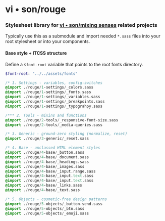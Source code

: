 # vi • son/rouge
### Stylesheet library for [vi • son/mixing senses](https://mixing-senses.art) related projects

Typically use this as a submodule and import needed `*.sass` files into your root stylesheet or into your components.

#### Base style + ITCSS structure
Define a `$font-root` variable that points to the root fonts directory.

```sass
$font-root: "../../assets/fonts"

/* 1. Settings - variables, config-switches
@import ./rouge/1-settings/_colors.sass
@import ./rouge/1-settings/_fonts.sass
@import ./rouge/1-settings/_variables.sass
@import ./rouge/1-settings/_breakpoints.sass
@import ./rouge/1-settings/_typograhpy.sass

/*** 2. Tools - mixins and functions
@import ./rouge/2-tools/_responsive-font-size.sass
@import ./rouge/2-tools/_media-queries.sass

/* 3. Generic - ground-zero styling (normalize, reset)
@import ./rouge/3-generic/_reset.sass

/* 4. Base - unclassed HTML element styles
@import ./rouge/4-base/_button.sass
@import ./rouge/4-base/_document.sass
@import ./rouge/4-base/_headings.sass
@import ./rouge/4-base/_images.sass
@import ./rouge/4-base/_input.range.sass
@import ./rouge/4-base/_input.text.sass
@import ./rouge/4-base/_input.text.sass
@import ./rouge/4-base/_links.sass
@import ./rouge/4-base/_text.sass

/* 5. Objects - cosmetic-free design patterns
@import ./rouge/5-objects/_button.send.sass
@import ./rouge/5-objects/_btn.sass
@import ./rouge/5-objects/_emoji.sass
```
